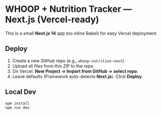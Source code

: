 # WHOOP + Nutrition Tracker — Next.js (Vercel-ready)

This is a small **Next.js 14** app (no inline Babel) for easy Vercel deployment.

## Deploy
1. Create a new GitHub repo (e.g., `whoop-nutrition-next`).
2. Upload all files from this ZIP to the repo.
3. On Vercel: **New Project → Import from GitHub → select repo**.
4. Leave defaults (Framework auto-detects **Next.js**). Click **Deploy**.

## Local Dev
```bash
npm install
npm run dev
```
